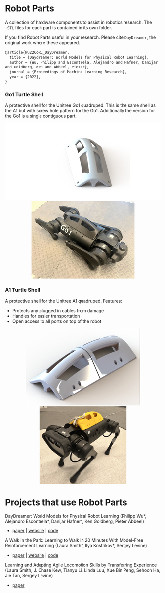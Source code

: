 # Robot Parts

A collection of hardware components to assist in robotics research.
The `.STL` files for each part is contained in its own folder.

If you find Robot Parts useful in your research. Please cite `DayDreamer`, the original work where these appeared.

```
@article{Wu22CoRL_DayDreamer,
  title = {Daydreamer: World Models for Physical Robot Learning},
  author = {Wu, Philipp and Escontrela, Alejandro and Hafner, Danijar and Goldberg, Ken and Abbeel, Pieter},
  journal = {Proceedings of Machine Learning Research},
  year = {2022},
}
```

### Go1 Turtle Shell
A protective shell for the Unitree Go1 quadruped. This is the same shell as the A1 but with screw hole pattern for the Go1.
Additionally the version for the Go1 is a single contiguous part.

<p align="middle">
    <img src="_images/go1_turtle_shell_render_full.png" height="250"/>
    <img src="_images/go1_turtle_shell_real_closeup.jpg" height="250"/>
</p>

### A1 Turtle Shell
A protective shell for the Unitree A1 quadruped. Features:
 * Protects any plugged in cables from damage
 * Handles for easier transportation
 * Open access to all ports on top of the robot

<p align="middle">
    <img src="_images/a1_turtle_shell_render_full.JPG" height="250"/>
    <img src="_images/a1_turtle_shell_real_closeup.JPG" height="250"/>
</p>


# Projects that use Robot Parts

DayDreamer: World Models for Physical Robot Learning (Philipp Wu*, Alejandro Escontrela*, Danijar Hafner*, Ken Goldberg, Pieter Abbeel)
 * [paper](https://arxiv.org/abs/2206.14176) | [website](https://danijar.com/project/daydreamer) | [code](https://github.com/danijar/daydreamer)

A Walk in the Park: Learning to Walk in 20 Minutes With Model-Free Reinforcement Learning (Laura Smith*, Ilya Kostrikov*, Sergey Levine)
 * [paper](https://arxiv.org/abs/2208.07860) | [website](https://sites.google.com/berkeley.edu/walk-in-the-park) | [code](https://github.com/ikostrikov/walk_in_the_park)

Learning and Adapting Agile Locomotion Skills by Transferring Experience (Laura Smith, J. Chase Kew, Tianyu Li, Linda Luu, Xue Bin Peng, Sehoon Ha, Jie Tan, Sergey Levine)
 * [paper](https://arxiv.org/abs/2304.09834)
